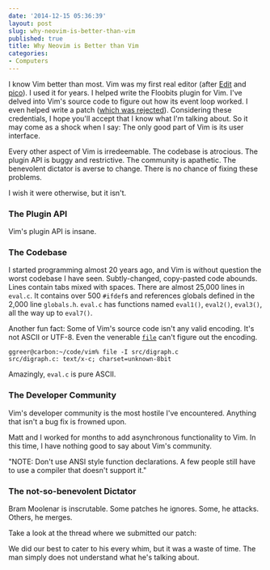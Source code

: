 ```yaml
---
date: '2014-12-15 05:36:39'
layout: post
slug: why-neovim-is-better-than-vim
published: true
title: Why Neovim is Better than Vim
categories:
- Computers
---
```


I know Vim better than most. Vim was my first real editor (after [Edit](https://en.wikipedia.org/wiki/MS-DOS_Editor) and [pico](http://en.wikipedia.org/wiki/Pico_%28text_editor%29)). I used it for years. I helped write the Floobits plugin for Vim. I've delved into Vim's source code to figure out how its event loop worked. I even helped write a patch ([which was rejected](https://groups.google.com/d/msg/vim_dev/-4pqDJfHCsM/LkYNCpZjQ70J)). Considering these credentials, I hope you'll accept that I know what I'm talking about. So it may come as a shock when I say: The only good part of Vim is its user interface.

Every other aspect of Vim is irredeemable. The codebase is atrocious. The plugin API is buggy and restrictive. The community is apathetic. The benevolent dictator is averse to change. There is no chance of fixing these problems.

I wish it were otherwise, but it isn't.


### The Plugin API

Vim's plugin API is insane. 


### The Codebase

I started programming almost 20 years ago, and Vim is without question the worst codebase I have seen. Subtly-changed, copy-pasted code abounds. Lines contain tabs mixed with spaces. There are almost 25,000 lines in `eval.c`. It contains over 500 `#ifdef`s and references globals defined in the 2,000 line `globals.h`. `eval.c` has functions named `eval1()`, `eval2()`, `eval3()`, all the way up to `eval7()`.

Another fun fact: Some of Vim's source code isn't any valid encoding. It's not ASCII or UTF-8. Even the venerable [`file`](http://en.wikipedia.org/wiki/File_%28command%29) can't figure out the encoding.

    ggreer@carbon:~/code/vim% file -I src/digraph.c 
    src/digraph.c: text/x-c; charset=unknown-8bit

Amazingly, `eval.c` is pure ASCII.



### The Developer Community

Vim's developer community is the most hostile I've encountered. Anything that isn't a bug fix is frowned upon.

Matt and I worked for months to add asynchronous functionality to Vim. In this time, I have nothing good to say about Vim's community.

"NOTE: Don't use ANSI style function declarations.  A few people still have to use a compiler that doesn't support it."



### The not-so-benevolent Dictator

Bram Moolenar is inscrutable. Some patches he ignores. Some, he attacks. Others, he merges.

Take a look at the thread where we submitted our patch:

We did our best to cater to his every whim, but it was a waste of time. The man simply does not understand what he's talking about.
